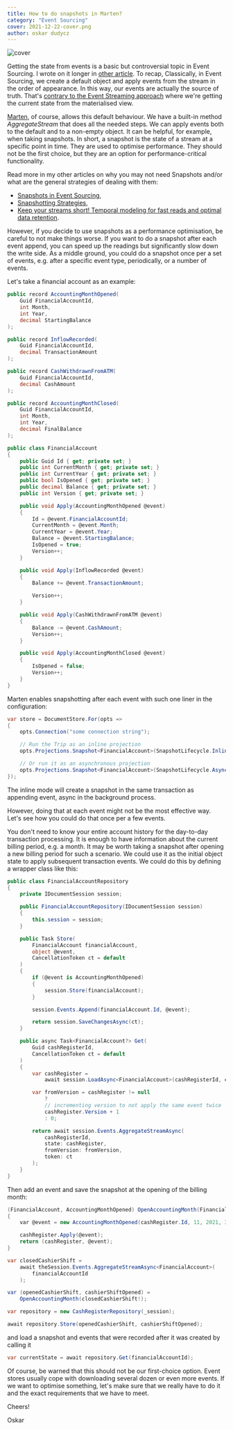 ```yaml
---
title: How to do snapshots in Marten?
category: "Event Sourcing"
cover: 2021-12-22-cover.png
author: oskar dudycz
---
```


![cover](2021-12-22-cover.png)

Getting the state from events is a basic but controversial topic in Event Sourcing. I wrote on it longer in [other article](/en/how_to_get_the_current_entity_state_in_event_sourcing/). To recap,
Classically, in Event Sourcing, we create a default object and apply events from the stream in the order of appearance. In this way, our events are actually the source of truth. That's [contrary to the Event Streaming approach](/en/event_streaming_is_not_event_sourcing/) where we're getting the current state from the materialised view. 

[Marten](https://martendb.io/events/), of course, allows this default behaviour. We have a built-in method _AggregateStream_ that does all the needed steps. We can apply events both to the default and to a non-empty object. It can be helpful, for example, when taking snapshots. In short, a snapshot is the state of a stream at a specific point in time. They are used to optimise performance. They should not be the first choice, but they are an option for performance-critical functionality.

Read more in my other articles on why you may not need Snapshots and/or what are the general strategies of dealing with them:
- [Snapshots in Event Sourcing](https://www.eventstore.com/blog/snapshots-in-event-sourcing),
- [Snapshotting Strategies](https://www.eventstore.com/blog/snapshotting-strategies),
- [Keep your streams short! Temporal modeling for fast reads and optimal data retention](https://www.eventstore.com/blog/keep-your-streams-short-temporal-modelling-for-fast-reads-and-optimal-data-retention).

However, if you decide to use snapshots as a performance optimisation, be careful to not make things worse. If you want to do a snapshot after each event append,  you can speed up the readings but significantly slow down the write side. As a middle ground, you could do a snapshot once per a set of events, e.g. after a specific event type, periodically, or a number of events.

Let's take a financial account as an example:

```csharp
public record AccountingMonthOpened(
    Guid FinancialAccountId,
    int Month,
    int Year,
    decimal StartingBalance
);

public record InflowRecorded(
    Guid FinancialAccountId,
    decimal TransactionAmount
);

public record CashWithdrawnFromATM(
    Guid FinancialAccountId,
    decimal CashAmount
);

public record AccountingMonthClosed(
    Guid FinancialAccountId,
    int Month,
    int Year,
    decimal FinalBalance
);

public class FinancialAccount
{
    public Guid Id { get; private set; }
    public int CurrentMonth { get; private set; }
    public int CurrentYear { get; private set; }
    public bool IsOpened { get; private set; }
    public decimal Balance { get; private set; }
    public int Version { get; private set; }

    public void Apply(AccountingMonthOpened @event)
    {
        Id = @event.FinancialAccountId;
        CurrentMonth = @event.Month;
        CurrentYear = @event.Year;
        Balance = @event.StartingBalance;
        IsOpened = true;
        Version++;
    }

    public void Apply(InflowRecorded @event)
    {
        Balance += @event.TransactionAmount;

        Version++;
    }

    public void Apply(CashWithdrawnFromATM @event)
    {
        Balance -= @event.CashAmount;
        Version++;
    }

    public void Apply(AccountingMonthClosed @event)
    {
        IsOpened = false;
        Version++;
    }
}
```

Marten enables snapshotting after each event with such one liner in the configuration:

```csharp
var store = DocumentStore.For(opts =>
{
    opts.Connection("some connection string");

    // Run the Trip as an inline projection
    opts.Projections.Snapshot<FinancialAccount>(SnapshotLifecycle.Inline);

    // Or run it as an asynchronous projection
    opts.Projections.Snapshot<FinancialAccount>(SnapshotLifecycle.Async);
});
```

The inline mode will create a snapshot in the same transaction as appending event, async in the background process.

However, doing that at each event might not be the most effective way. Let's see how you could do that once per a few events.

You don't need to know your entire account history for the day-to-day transaction processing. It is enough to have information about the current billing period, e.g. a month. It may be worth taking a snapshot after opening a new billing period for such a scenario. We could use it as the initial object state to apply subsequent transaction events. We could do this by defining a wrapper class like this:

```csharp
public class FinancialAccountRepository
{
    private IDocumentSession session;

    public FinancialAccountRepository(IDocumentSession session)
    {
        this.session = session;
    }

    public Task Store(
        FinancialAccount financialAccount,
        object @event,
        CancellationToken ct = default
    )
    {
        if (@event is AccountingMonthOpened)
        {
            session.Store(financialAccount);
        }

        session.Events.Append(financialAccount.Id, @event);

        return session.SaveChangesAsync(ct);
    }

    public async Task<FinancialAccount?> Get(
        Guid cashRegisterId,
        CancellationToken ct = default
    )
    {
        var cashRegister =
            await session.LoadAsync<FinancialAccount>(cashRegisterId, ct);

        var fromVersion = cashRegister != null
            ?
            // incrementing version to not apply the same event twice
            cashRegister.Version + 1
            : 0;

        return await session.Events.AggregateStreamAsync(
            cashRegisterId,
            state: cashRegister,
            fromVersion: fromVersion,
            token: ct
        );
    }
}
```

Then add an event and save the snapshot at the opening of the billing month:

```csharp
(FinancialAccount, AccountingMonthOpened) OpenAccountingMonth(FinancialAccount cashRegister)
{
    var @event = new AccountingMonthOpened(cashRegister.Id, 11, 2021, 300);

    cashRegister.Apply(@event);
    return (cashRegister, @event);
}

var closedCashierShift =
    await theSession.Events.AggregateStreamAsync<FinancialAccount>(
        financialAccountId
    );

var (openedCashierShift, cashierShiftOpened) =
    OpenAccountingMonth(closedCashierShift!);

var repository = new CashRegisterRepository(_session);

await repository.Store(openedCashierShift, cashierShiftOpened);
```

and load a snapshot and events that were recorded after it was created by calling it

```csharp
var currentState = await repository.Get(financialAccountId);
```

Of course, be warned that this should not be our first-choice option. Event stores usually cope with downloading several dozen or even more events. If we want to optimise something, let's make sure that we really have to do it and the exact requirements that we have to meet.

Cheers!

Oskar